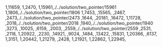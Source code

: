 1,11659,
1,2470,
1,15961,./../solution/two_pointer/15961
1,1806,./../solution/two_pointer/1806
1,7453,
,15565,
,2467,
,2473,./../solution/two_pointer/2473
,1644,
,20181,
,16472,
1,11728,
,2018,./../solution/two_pointer/2018
,1940,./../solution/two_pointer/1940
,3273,
,10025,
,6159,
,2003,
,2559,./../solution/two_pointer/2559
,2531,
,2118,
1,20922,
,2230,
,14921,
,9024,
,1484,
,13422,
,15831,
1,20366,
,6137,
1,3151,
1,20442,
1,21279,
,2428,
1,21921,
1,22862,
1,22945,
